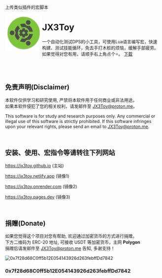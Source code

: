 <div>
  <p></p><p></p>
上传类似插件的宏脚本
  <p></p><p></p>
  <img width="120" height="120" align="left" src="https://raw.githubusercontent.com/JX3Toy/JX3Toy/main/readme.svg" alt="JX3Toy"/>
  <h1>JX3Toy</h1>
  <p>一个自动化测试DPS的小工具，可使用Lua语言编写宏，快速构建、测试技能循环，免去手打木桩的烦恼，缓解手部疲劳。如果觉得对您有用，请顺手右上角点个⭐。 <a href="https://raw.githubusercontent.com/JX3Toy/JX3Toy/main/JX3Toy.zip">下载</a></p>
</div>

<br>
<br>

## 免责声明(Disclaimer)
本软件仅供学习和研究使用, 严禁将本软件用于任何商业或非法用途。  
如果本软件侵犯了您的相关权利，请发邮件至 <JX3Toy@proton.me>。

This software is for study and research purposes only. Any commercial or illegal use of this software is strictly prohibited. If this software infringes upon your relevant rights, please send an email to <JX3Toy@proton.me>.

<br>

## 安装、使用、宏指令等请转往下列网站

<https://jx3toy.github.io> (主站)

<https://jx3toy.netlify.app> (镜像1)

<https://jx3toy.onrender.com> (镜像2)

<https://jx3toy.pages.dev> (镜像3)

<br>

## 捐赠(Donate)
如果您觉得这个项目对您有帮助, 欢迎通过加密货币的方式进行捐赠。  
下方二维码为 ERC-20 地址, 可接收 USDT 等加密货币，主网 **Polygon**  
捐赠后请发邮件至 <JX3Toy@proton.me> 告知, 多谢支持！

![0x7f28d68C0ff5b12E054143926d263febffDd7842](ERC-20.png)

### **0x7f28d68C0ff5b12E054143926d263febffDd7842**
